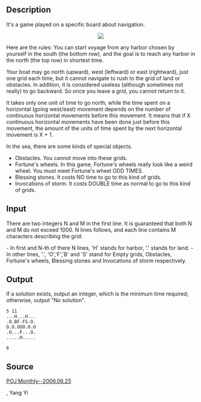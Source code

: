 <h2>Description</h2><p>It's a game played on a specific board about navigation.
</p><center><img src="images/2841_1.png"></center><p>
</p>Here are the rules:
You can start voyage from any harbor chosen by yourself in the south (the bottom row), and the goal is to reach any harbor in the north (the top row) in shortest time. 

Your boat may go north (upward), west (leftward) or east (rightward), just one grid each time, but it cannot navigate to rush to the grid of land or obstacles. In addition, it is considered useless (although sometimes not really) to go backward. So once you leave a grid, you cannot return to it.

It takes only one unit of time to go north, while the time spent on a horizontal (going west/east) movement depends on the number of continuous horizontal movements before this movement. It means that if X continuous horizontal movements have been done just before this movement, the amount of the units of time spent by the next horizontal movement is X + 1.

In the sea, there are some kinds of special objects.
- Obstacles. You cannot move into these grids.
- Fortune's wheels. In this game, Fortune's wheels really look like a weird wheel. You must meet Fortune's wheel ODD TIMES.
- Blessing stones. It costs NO time to go to this kind of grids.
- Invocations of storm. It costs DOUBLE time as normal to go to this kind of grids.
<h2>Input</h2><p>There are two integers N and M in the first line. It is guaranteed that both N and M do not exceed 1000. N lines follows, and each line contains M characters describing the grid:
</p>
- In first and N-th of there N lines, 'H' stands for harbor, '.' stands for land.
- In other lines, '.', 'O','F','B' and 'S' stand for Empty grids, Obstacles, Fortune's wheels, Blessing stones and Invocations of storm respectively.
<h2>Output</h2><p>If a solution exists, output an integer, which is the minimum time required; otherwise, output "No solution".</p><pre><code class="language-input1">5 11
...H...H...
.O.BF.FS.O.
O.O.OOO.O.O
.O...F...O.
.....H.....
</code></pre><pre><code class="language-output1">6</code></pre><h2>Source</h2><a href="searchproblem?field=source&amp;key=POJ+Monthly--2006.06.25">POJ Monthly--2006.06.25</a><p>, Yang Yi</p>
